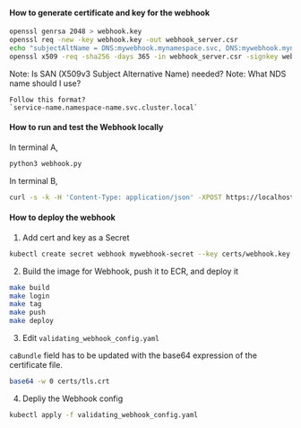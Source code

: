 


#### How to generate certificate and key for the webhook
``` bash
openssl genrsa 2048 > webhook.key
openssl req -new -key webhook.key -out webhook_server.csr
echo "subjectAltName = DNS:mywebhook.mynamespace.svc, DNS:mywebhook.mynamespace.svc.cluster.local" > san.txt
openssl x509 -req -sha256 -days 365 -in webhook_server.csr -signkey webhook.key -out webhook.crt -extfile san.txt
```

Note: Is SAN (X509v3 Subject Alternative Name) needed?
Note: What NDS name should I use?

    Follow this format?
    `service-name.namespace-name.svc.cluster.local`


#### How to run and test the Webhook locally

In terminal A,
``` bash
python3 webhook.py
```

In terminal B,
``` bash
curl -s -k -H 'Content-Type: application/json' -XPOST https://localhost:8443/validate -d @./sample-request.json
```


#### How to deploy the webhook

1. Add cert and key as a Secret

``` bash
kubectl create secret webhook mywebhook-secret --key certs/webhook.key --cert certs/webhook.crt -n mynamespace
```

2. Build the image for Webhook, push it to ECR, and deploy it

``` bash
make build
make login
make tag
make push
make deploy
```

3. Edit `validating_webhook_config.yaml`

`caBundle` field has to be updated with the base64 expression of the certificate file.

``` bash
base64 -w 0 certs/tls.crt
```

4. Depliy the Webhook config

``` bash
kubectl apply -f validating_webhook_config.yaml
```
